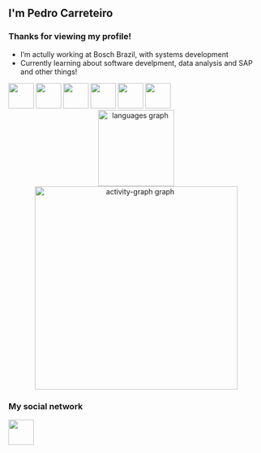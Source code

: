 ## I'm Pedro Carreteiro 

### Thanks for viewing my profile!


<!--**PedroAugustoPadovani/PedroAugustoPadovani** is a ✨ _special_ ✨ repository because its `README.md` (this file) appears on your GitHub profile.-->

- I’m actully working at Bosch Brazil, with systems development
- Currently learning about software develpment, data analysis and SAP and other things!

<div style="display: inline">
  <img width="50" height="50" src="https://cdn.jsdelivr.net/gh/devicons/devicon@latest/icons/python/python-original.svg" />
  <img width="50" height="50" src="https://cdn.jsdelivr.net/gh/devicons/devicon@latest/icons/php/php-original.svg" />
  <img width="50" height="50" src="https://cdn.jsdelivr.net/gh/devicons/devicon@latest/icons/csharp/csharp-original.svg" />
  <img width="50" height="50" src="https://cdn.jsdelivr.net/gh/devicons/devicon@latest/icons/html5/html5-original.svg" />        
  <img width="50" height="50" src="https://cdn.jsdelivr.net/gh/devicons/devicon@latest/icons/css3/css3-original.svg" />
  <img width="50" height="50" src="https://cdn.jsdelivr.net/gh/devicons/devicon@latest/icons/mysql/mysql-original-wordmark.svg" />
</div><br>


<!--![PedroAugustoPadovani's GitHub stats](https://github-readme-stats.vercel.app/api?username=PedroAugustoPadovani&show_icons=true&theme=tokyonight) -->

<div align="center">
  <img src="https://github-readme-stats.vercel.app/api/top-langs?username=PedroAugustoPadovani&locale=en&hide_title=false&layout=compact&card_width=320&langs_count=12&theme=nightowl&hide_border=true&order=2" height="150" alt="languages graph"  />
  <!--<img src="https://github-readme-stats.vercel.app/api?username=PedroAugustoPadovani&hide_title=false&hide_rank=false&show_icons=true&include_all_commits=true&count_private=true&disable_animations=false&theme=nightowl&locale=en&hide_border=true&order=1" height="150" alt="stats graph"  /> -->
  <img src="https://github-readme-activity-graph.vercel.app/graph?username=PedroAugustoPadovani&radius=16&theme=nightowl&area=true&order=5&hide_border=true&hide_title=true" height="400" alt="activity-graph graph"  />
</div>

<!--###

<img src="https://raw.githubusercontent.com/PedroAugustoPadovani/PedroAugustoPadovani/output/snake.svg" alt="Snake animation" />

### -->
### My social network
<a href="https://www.linkedin.com/in/pedro-augusto-padovani-carreteiro-447917284/">
  <img width="50" height="50" src="https://cdn.jsdelivr.net/gh/devicons/devicon@latest/icons/linkedin/linkedin-original.svg" />        
</a>
